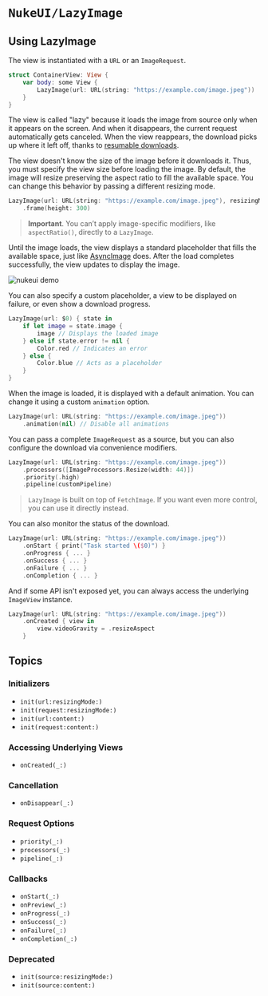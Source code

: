# ``NukeUI/LazyImage``

## Using LazyImage

The view is instantiated with a `URL` or an ``ImageRequest``.

```swift
struct ContainerView: View {
    var body: some View {
        LazyImage(url: URL(string: "https://example.com/image.jpeg"))
    }
}
```

The view is called "lazy" because it loads the image from source only when it appears on the screen. And when it disappears, the current request automatically gets canceled. When the view reappears, the download picks up where it left off, thanks to [resumable downloads](https://kean.blog/post/resumable-downloads). 

The view doesn't know the size of the image before it downloads it. Thus, you must specify the view size before loading the image. By default, the image will resize preserving the aspect ratio to fill the available space. You can change this behavior by passing a different resizing mode.

```swift
LazyImage(url: URL(string: "https://example.com/image.jpeg"), resizingMode: .center)
    .frame(height: 300)
```

> **Important**. You can’t apply image-specific modifiers, like `aspectRatio()`, directly to a `LazyImage`.

Until the image loads, the view displays a standard placeholder that fills the available space, just like [AsyncImage](https://developer.apple.com/documentation/SwiftUI/AsyncImage) does. After the load completes successfully, the view updates to display the image.

![nukeui demo](nukeui-preview)

You can also specify a custom placeholder, a view to be displayed on failure, or even show a download progress.

```swift
LazyImage(url: $0) { state in
    if let image = state.image {
        image // Displays the loaded image
    } else if state.error != nil {
        Color.red // Indicates an error
    } else {
        Color.blue // Acts as a placeholder
    }
}
```

When the image is loaded, it is displayed with a default animation. You can change it using a custom `animation` option.

```swift
LazyImage(url: URL(string: "https://example.com/image.jpeg"))
    .animation(nil) // Disable all animations
```

You can pass a complete `ImageRequest` as a source, but you can also configure the download via convenience modifiers.

```swift
LazyImage(url: URL(string: "https://example.com/image.jpeg"))
    .processors([ImageProcessors.Resize(width: 44)])
    .priority(.high)
    .pipeline(customPipeline)
```

> ``LazyImage`` is built on top of ``FetchImage``. If you want even more control, you can use it directly instead.  

You can also monitor the status of the download.

```swift
LazyImage(url: URL(string: "https://example.com/image.jpeg"))
    .onStart { print("Task started \($0)") }
    .onProgress { ... }
    .onSuccess { ... }
    .onFailure { ... }
    .onCompletion { ... }
```

And if some API isn't exposed yet, you can always access the underlying `ImageView` instance.

```swift
LazyImage(url: URL(string: "https://example.com/image.jpeg"))
    .onCreated { view in 
        view.videoGravity = .resizeAspect
    }
```

## Topics

### Initializers

- ``init(url:resizingMode:)``
- ``init(request:resizingMode:)``
- ``init(url:content:)``
- ``init(request:content:)``

### Accessing Underlying Views

- ``onCreated(_:)``

### Cancellation

- ``onDisappear(_:)``

### Request Options

- ``priority(_:)``
- ``processors(_:)``
- ``pipeline(_:)``

### Callbacks

- ``onStart(_:)``
- ``onPreview(_:)``
- ``onProgress(_:)``
- ``onSuccess(_:)``
- ``onFailure(_:)``
- ``onCompletion(_:)``

### Deprecated

- ``init(source:resizingMode:)``
- ``init(source:content:)``
